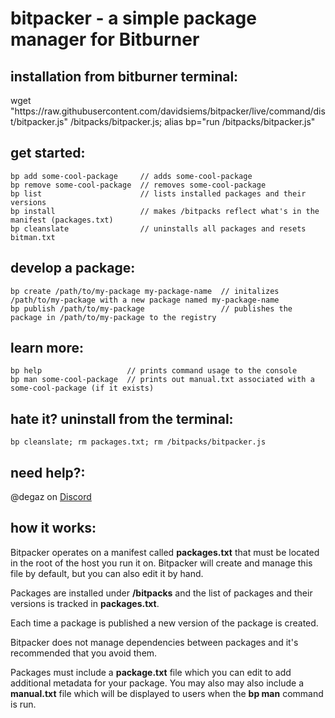# bitpacker - a simple package manager for Bitburner

## installation from bitburner terminal:

wget "ht<span/>tps://raw.githubusercontent.com/davidsiems/bitpacker/live/command/dist/bitpacker.js" /bitpacks/bitpacker.js; alias bp="run /bitpacks/bitpacker.js"

## get started:

    bp add some-cool-package     // adds some-cool-package
    bp remove some-cool-package  // removes some-cool-package
    bp list                      // lists installed packages and their versions
    bp install                   // makes /bitpacks reflect what's in the manifest (packages.txt)
    bp cleanslate                // uninstalls all packages and resets bitman.txt

## develop a package:

    bp create /path/to/my-package my-package-name  // initalizes /path/to/my-package with a new package named my-package-name
    bp publish /path/to/my-package                 // publishes the package in /path/to/my-package to the registry

## learn more:

    bp help                   // prints command usage to the console
    bp man some-cool-package  // prints out manual.txt associated with a some-cool-package (if it exists)

## hate it? uninstall from the terminal:

    bp cleanslate; rm packages.txt; rm /bitpacks/bitpacker.js

## need help?:

@degaz on [Discord](https://discord.gg/TFc3hKD)

## how it works:

Bitpacker operates on a manifest called **packages.txt** that must be located in the root of the host you run it on.
Bitpacker will create and manage this file by default, but you can also edit it by hand.

Packages are installed under **/bitpacks** and the list of packages and their versions is tracked in **packages.txt**.

Each time a package is published a new version of the package is created.

Bitpacker does not manage dependencies between packages and it's recommended that you avoid them.

Packages must include a **package.txt** file which you can edit to add additional metadata for your package. You may also may
also include a **manual.txt** file which will be displayed to users when the **bp man** command is run.

